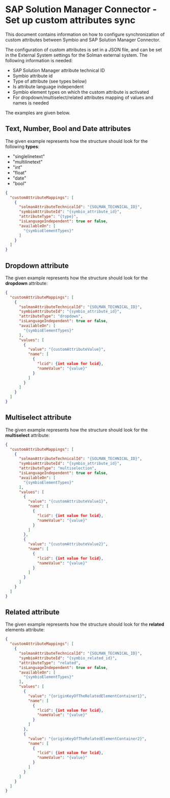 
# SAP Solution Manager Connector - Set up custom attributes sync

This document contains information on how to configure synchronization of custom attributes between Symbio and SAP Solution Manager Connector.

The configuration of custom attributes is set in a JSON file, and can be set in the External System settings for the Solman external system.
The following information is needed:
- SAP Solution Manager attribute technical ID
- Symbio attribute id
- Type of attribute (see types below)
- Is attribute language independent
- Symbio element types on which the custom attribute is activated
- For dropdown/multiselect/related attributes mapping of values and names is needed

The examples are given below.

## Text, Number, Bool and Date attributes

The given example represents how the structure should look for the following **types**:

- "singlelinetext"  
- "multilinetext"
- "int"
- "float"
- "date"
- "bool"

```json
{
  "customAttributeMappings": [
    {
      "solmanAttributeTechnicalId": "{SOLMAN_TECHNICAL_ID}",
      "symbioAttributeId": "{symbio_attribute_id}",
      "attributeType": "{type}",
      "isLanguageIndependent": true or false,
      "availableOn": [
        "{symbioElementTypes}"
      ]
    }
  ]
}
```

## Dropdown attribute

The given example represents how the structure should look for the **dropdown** attribute:

```json
{
  "customAttributeMappings": [
    {
      "solmanAttributeTechnicalId": "{SOLMAN_TECHNICAL_ID}",
      "symbioAttributeId": "{symbio_attribute_id}",
      "attributeType": "dropdown",
      "isLanguageIndependent": true or false,
      "availableOn": [
        "{symbioElementTypes}"
      ],
      "values": [
        {
          "value": "{customAttributeValue}",
          "name": [
            {
              "lcid": {int value for lcid},
              "nameValue": "{value}"
            }
          ]
        }
      ]
    }
  ]
}
```

## Multiselect attribute

The given example represents how the structure should look for the **multiselect** attribute:

```json
{
  "customAttributeMappings": [
    {
      "solmanAttributeTechnicalId": "{SOLMAN_TECHNICAL_ID}",
      "symbioAttributeId": "{symbio_attribute_id}",
      "attributeType": "multiselection",
      "isLanguageIndependent": true or false,
      "availableOn": [
        "{symbioElementTypes}"
      ],
      "values": [
        {
          "value": "{customAttributeValue1}",
          "name": [
            {
              "lcid": {int value for lcid},
              "nameValue": "{value}"
            }
          ]
        },
        {
          "value": "{customAttributeValue2}",
          "name": [
            {
              "lcid": {int value for lcid},
              "nameValue": "{value}"
            }
          ]
        }
      ]
    }
  ]
}
```

## Related attribute

The given example represents how the structure should look for the **related** elements attribute:

```json
{
  "customAttributeMappings": [
    {
      "solmanAttributeTechnicalId": "{SOLMAN_TECHNICAL_ID}",
      "symbioAttributeId": "{symbio_related_id}",
      "attributeType": "related",
      "isLanguageIndependent": true or false,
      "availableOn": [
        "{symbioElementTypes}"
      ],
      "values": [
        {
          "value": "{originKeyOfTheRelatedElementContainer1}",
          "name": [
            {
              "lcid": {int value for lcid},
              "nameValue": "{value}"
            }
          ]
        },
        {
          "value": "{originKeyOfTheRelatedElementContainer2}",
          "name": [
            {
              "lcid": {int value for lcid},
              "nameValue": "{value}"
            }
          ]
        }
      ]
    }
  ]
}
```